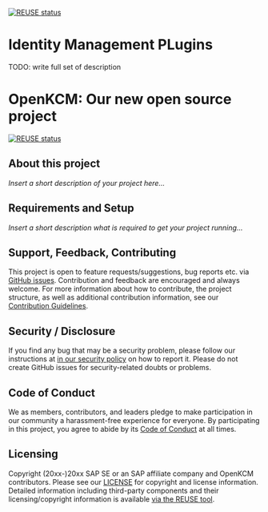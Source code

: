 [![REUSE status](https://api.reuse.software/badge/github.com/openkcm/identity-management-plugins)](https://api.reuse.software/info/github.com/openkcm/identity-management-plugins)

# Identity Management PLugins

TODO: write full set of description

# OpenKCM: Our new open source project

[![REUSE status](https://api.reuse.software/badge/github.com/openkcm/identity-management-plugins)](https://api.reuse.software/info/github.com/openkcm/identity-management-plugins)

## About this project

*Insert a short description of your project here...*

## Requirements and Setup

*Insert a short description what is required to get your project running...*

## Support, Feedback, Contributing

This project is open to feature requests/suggestions, bug reports etc. via [GitHub issues](https://github.com/openkcm/identity-management-plugins/issues). Contribution and feedback are encouraged and always welcome. For more information about how to contribute, the project structure, as well as additional contribution information, see our [Contribution Guidelines](CONTRIBUTING.md).

## Security / Disclosure
If you find any bug that may be a security problem, please follow our instructions at [in our security policy](https://github.com/openkcm/identity-management-plugins/security/policy) on how to report it. Please do not create GitHub issues for security-related doubts or problems.

## Code of Conduct

We as members, contributors, and leaders pledge to make participation in our community a harassment-free experience for everyone. By participating in this project, you agree to abide by its [Code of Conduct](https://github.com/openkcm/.github/blob/main/CODE_OF_CONDUCT.md) at all times.

## Licensing

Copyright (20xx-)20xx SAP SE or an SAP affiliate company and OpenKCM contributors. Please see our [LICENSE](LICENSE) for copyright and license information. Detailed information including third-party components and their licensing/copyright information is available [via the REUSE tool](https://api.reuse.software/info/github.com/openkcm/identity-management-plugins).
